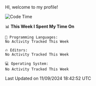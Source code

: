 HI, welcome to my profile!
<!--START_SECTION:waka-->
![Code Time](http://img.shields.io/badge/Code%20Time-1%2C892%20hrs%2055%20mins-blue)

📊 **This Week I Spent My Time On** 

```text
💬 Programming Languages: 
No Activity Tracked This Week

🔥 Editors: 
No Activity Tracked This Week

💻 Operating System: 
No Activity Tracked This Week
```


 Last Updated on 11/09/2024 18:42:52 UTC
<!--END_SECTION:waka-->
